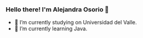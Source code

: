 ### Hello there! I'm Alejandra Osorio 👋
- 🔭 I’m currently studying on Universidad del Valle.
- 🌱 I’m currently learning Java.

<!--
**AlejaGiraldo/AlejaGiraldo** is a ✨ _special_ ✨ repository because its `README.md` (this file) appears on your GitHub profile.

Here are some ideas to get you started:

- 🔭 I’m currently studying on Universidad del Valle.
- 🌱 I’m currently learning Java.
- 👯 I’m looking to collaborate on ...
- 🤔 I’m looking for help with ...
- 💬 Ask me about ...
- 📫 How to reach me: ...
- 😄 Pronouns: ...
- ⚡ Fun fact: ...
-->
